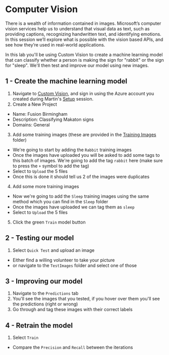 # Computer Vision
There is a wealth of information contained in images. Microsoft’s computer vision services help us to understand that visual data as text, such as providing captions, recognizing handwritten text, and identifying emotions. In this session we’ll explore what is possible with the vision based APIs, and see how they’re used in real-world applications. 

In this lab you'll be using Custom Vision to create a machine learning model that can classify whether a person is making the sign for "rabbit" or the sign for "sleep". We'll then test and improve our model using new images.

## 1 - Create the machine learning model
1. Navigate to [Custom Vision](https://www.customvision.ai/), and sign in using the Azure account you created during Martin's [Setup](https://github.com/martinkearn/AI-Services-Workshop/blob/master/Setup/Lab.md) session.
2. Create a New Project 
* Name: Fusion Birmingham
* Description: Classifying Makaton signs
* Domains: General
3. Add some training images (these are provided in the [Training Images](https://github.com/martinkearn/AI-Services-Workshop/tree/master/ComputerVision/TrainingImages) folder)
* We're going to start by adding the `Rabbit` training images
* Once the images have uploaded you will be asked to add some tags to this batch of images. We're going to add the tag `rabbit` here (make sure to press the `+` symbol to add the tag)
* Select to `Upload` the 5 files
* Once this is done it should tell us 2 of the images were duplicates
4. Add some more training images
* Now we're going to add the `Sleep` training images using the same method which you can find in the `Sleep` folder
* Once the images have uploaded we can tag them as `sleep`
* Select to `Upload` the 5 files
5. Click the green `Train` model button

## 2 - Testing our model
1. Select `Quick Test` and upload an image
* Either find a willing volunteer to take your picture 
* or navigate to the `TestImages` folder and select one of those

## 3 - Improving our model
1. Navigate to the `Predictions` tab
2. You'll see the images that you tested, if you hover over them you'll see the predictions (right or wrong)
3. Go through and tag these images with their correct labels

## 4 - Retrain the model
1. Select `Train`
* Compare the `Precision` and `Recall` between the iterations